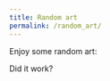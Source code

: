 ```yaml
---
title: Random art
permalink: /random_art/
---
```


Enjoy some random art:

<canvas id="myCanvas"></canvas>

<script src="/assets/js/random_art.js"></script>

Did it work?
